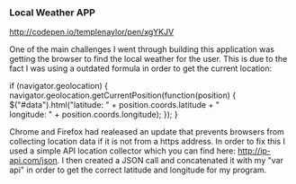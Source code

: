 ### Local Weather APP

http://codepen.io/templenaylor/pen/xgYKJV 

One of the main challenges I went through building this application was getting the browser to find the local weather for the user. 
This is due to the fact I was using a outdated formula in order to get the current location:

if (navigator.geolocation) {
  navigator.geolocation.getCurrentPosition(function(position) {
    $("#data").html("latitude: " + position.coords.latitude + "<br>longitude: " + position.coords.longitude);
  });
}

Chrome and Firefox had realeased an update that prevents browsers from collecting location data if it is not from a https address.
In order to fix this I used a simple API location collector which you can find here: http://ip-api.com/json.
I then created a JSON call and concatenated it with my "var api" in order to get the correct latitude and longitude for my program.
